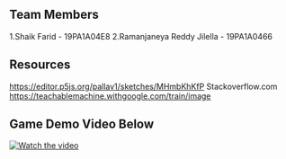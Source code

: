 ## Team Members 
1.Shaik Farid - 19PA1A04E8
2.Ramanjaneya Reddy Jilella - 19PA1A0466 



## Resources 
https://editor.p5js.org/pallav1/sketches/MHmbKhKfP 
Stackoverflow.com
https://teachablemachine.withgoogle.com/train/image







## Game Demo Video Below
[![Watch the video](https://www.researchgate.net/profile/Noor_Ibraheem/publication/307894274/figure/fig2/AS:403958326677506@1473322578610/game-controlling-using-hand-gestures-1.png)](https://youtu.be/RNmR8BZff58)
